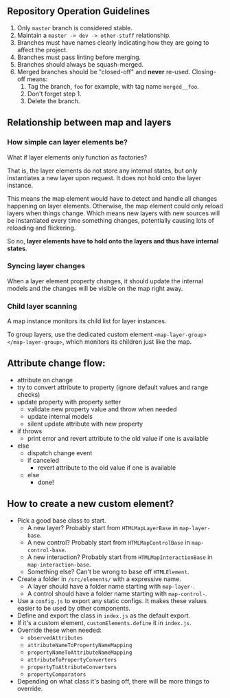 ## Repository Operation Guidelines

1. Only `master` branch is considered stable.
2. Maintain a `master -> dev -> other-stuff` relationship.
3. Branches must have names clearly indicating how they are going to affect the project.
4. Branches must pass linting before merging.
5. Branches should always be squash-merged.
6. Merged branches should be "closed-off" and **never** re-used. Closing-off means:
    1. Tag the branch, `foo` for example, with tag name `merged__foo`.
    2. Don't forget step 1.
    3. Delete the branch.

## Relationship between map and layers

### How simple can layer elements be?

What if layer elements only function as factories?

That is, the layer elements do not store any internal states, but only instantiates a new layer upon request. It does not hold onto the layer instance.

This means the map element would have to detect and handle all changes happening on layer elements. Otherwise, the map element could only reload layers when things change. Which means new layers with new sources will be instantiated every time something changes, potentially causing lots of reloading and flickering.

So no, **layer elements have to hold onto the layers and thus have internal states**.

### Syncing layer changes

When a layer element property changes, it should update the internal models and the changes will be visible on the map right away.

### Child layer scanning

A map instance monitors its child list for layer instances.

To group layers, use the dedicated custom element `<map-layer-group></map-layer-group>`, which monitors its children just like the map.

## Attribute change flow:

- attribute on change
- try to convert attribute to property (ignore default values and range checks)
- update property with property setter
    - validate new property value and throw when needed
    - update internal models
    - silent update attribute with new property
- if throws
    - print error and revert attribute to the old value if one is available
- else
    - dispatch change event
    - if canceled
        - revert attribute to the old value if one is available
    - else
        - done!

## How to create a new custom element?

- Pick a good base class to start.
    - A new layer? Probably start from `HTMLMapLayerBase` in `map-layer-base`.
    - A new control? Probably start from `HTMLMapControlBase` in `map-control-base`.
    - A new interaction? Probably start from `HTMLMapInteractionBase` in `map-interaction-base`.
    - Something else? Can't be wrong to base off `HTMLElement`.
- Create a folder in `/src/elements/` with a expressive name.
    - A layer should have a folder name starting with `map-layer-`.
    - A control should have a folder name starting with `map-control-`.
- Use a `config.js` to export any static configs. It makes these values easier to be used by other components.
- Define and export the class in `index.js` as the default export.
- If it's a custom element, `customElements.define` it in `index.js`.
- Override these when needed:
    - `observedAttributes`
    - `attributeNameToPropertyNameMapping`
    - `propertyNameToAttributeNameMapping`
    - `attributeToPropertyConverters`
    - `propertyToAttributeConverters`
    - `propertyComparators`
- Depending on what class it's basing off, there will be more things to override.
